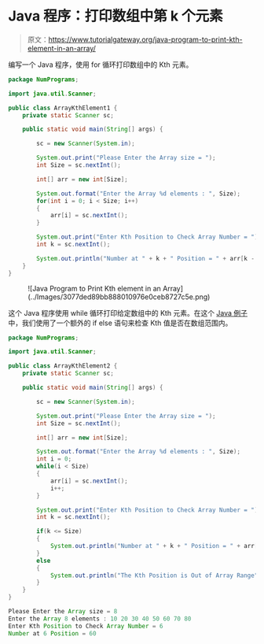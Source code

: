 # Java 程序：打印数组中第 k 个元素

> 原文：<https://www.tutorialgateway.org/java-program-to-print-kth-element-in-an-array/>

编写一个 Java 程序，使用 for 循环打印数组中的 Kth 元素。

```java
package NumPrograms;

import java.util.Scanner;

public class ArrayKthElement1 {
	private static Scanner sc;

	public static void main(String[] args) {

		sc = new Scanner(System.in);

		System.out.print("Please Enter the Array size = ");
		int Size = sc.nextInt();

		int[] arr = new int[Size];

		System.out.format("Enter the Array %d elements : ", Size);
		for(int i = 0; i < Size; i++) 
		{
			arr[i] = sc.nextInt();
		}

		System.out.print("Enter Kth Position to Check Array Number = ");
		int k = sc.nextInt();

		System.out.println("Number at " + k + " Position = " + arr[k - 1]);
	}
}
```

<figure class="wp-block-image size-large">![Java Program to Print Kth element in an Array](../Images/3077ded89bb888010976e0ceb8727c5e.png)</figure>

这个 Java 程序使用 while 循环打印给定数组中的 Kth 元素。在这个 [Java 例子](https://www.tutorialgateway.org/learn-java-programs/)中，我们使用了一个额外的 if else 语句来检查 Kth 值是否在数组范围内。

```java
package NumPrograms;

import java.util.Scanner;

public class ArrayKthElement2 {
	private static Scanner sc;

	public static void main(String[] args) {

		sc = new Scanner(System.in);

		System.out.print("Please Enter the Array size = ");
		int Size = sc.nextInt();

		int[] arr = new int[Size];

		System.out.format("Enter the Array %d elements : ", Size);
		int i = 0; 
		while(i < Size) 
		{
			arr[i] = sc.nextInt();
			i++;
		}

		System.out.print("Enter Kth Position to Check Array Number = ");
		int k = sc.nextInt();

		if(k <= Size)
		{
			System.out.println("Number at " + k + " Position = " + arr[k - 1]);
		}
		else
		{
			System.out.println("The Kth Position is Out of Array Range");
		}
	}
}
```

```java
Please Enter the Array size = 8
Enter the Array 8 elements : 10 20 30 40 50 60 70 80
Enter Kth Position to Check Array Number = 6
Number at 6 Position = 60
```